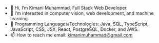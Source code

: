 - 👋 Hi, I’m Kimani Muhammad, Full Stack Web Developer.
- 👀 I’m interested in computer vision, web development, and machine learning.
- 💞️ Programming Languages/Technologies: Java, SQL, TypeScript, JavaScript, CSS, JSX, React, PostgreSQL, Docker, and AWS. 
- 📫 How to reach me email: kimanimuhammad@gmail.com

<!---
agent-kdubb/agent-kdubb is a ✨ special ✨ repository because its `README.md` (this file) appears on your GitHub profile.
You can click the Preview link to take a look at your changes.
--->
